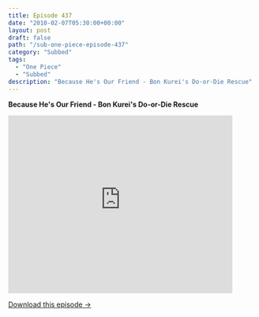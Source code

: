 ```yaml
---
title: Episode 437
date: "2010-02-07T05:30:00+00:00"
layout: post
draft: false
path: "/sub-one-piece-episode-437"
category: "Subbed"
tags:
  - "One Piece"
  - "Subbed"
description: "Because He's Our Friend - Bon Kurei's Do-or-Die Rescue"
---
```


**Because He's Our Friend - Bon Kurei's Do-or-Die Rescue**

<iframe width="640" height="360" src="https://www.rapidvideo.com/e/G6GJ53T8ER" frameborder="0" marginwidth=0 marginheight=0 scrolling=no allowfullscreen style="max-width:90%;"></iframe>

<a href="http://ouo.io/qs/eCodkFEQ?s=https://www.rapidvideo.com/d/G6GJ53T8ER" class="styled_a">Download this episode →</a>

